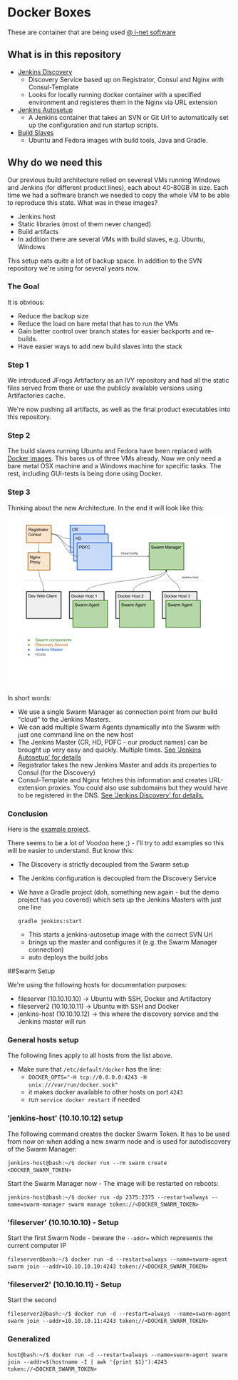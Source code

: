 # Docker Boxes

These are container that are being used [@ i-net software](http://www.inetsoftware.de)

## What is in this repository

  - [Jenkins Discovery](./jenkins-discovery)
    * Discovery Service based up on Registrator, Consul and Nginx with Consul-Template
    * Looks for locally running docker container with a specified environment and registeres them in the Nginx via URL extension
  - [Jenkins Autosetup](./jenkins-autosetup)
    * A Jenkins container that takes an SVN or Git Url to automatically set up the configuration and run startup scripts.
  - [Build Slaves](./build-slaves)
    * Ubuntu and Fedora images with build tools, Java and Gradle.

## Why do we need this

Our previous build architecture relied on severeal VMs running Windows and Jenkins (for different product lines), each about 40-80GB in size. Each time we had a software branch we needed to copy the whole VM to be able to reproduce this state. What was in these images?

  - Jenkins host
  - Static libraries (most of them never changed)
  - Build artifacts
  - In addition there are several VMs with build slaves, e.g. Ubuntu, Windows

This setup eats quite a lot of backup space. In addition to the SVN repository we're using for several years now.

### The Goal

It is obvious:

  - Reduce the backup size
  - Reduce the load on bare metal that has to run the VMs
  - Gain better control over branch states for easier backports and re-builds.
  - Have easier ways to add new build slaves into the stack

### Step 1

We introduced JFrogs Artifactory as an IVY repository and had all the static files served from there or use the publicly available versions using Artifactories cache.

We're now pushing all artifacts, as well as the final product executables into this repository.

### Step 2

The build slaves running Ubuntu and Fedora have been replaced with [Docker images](./build-slaves). This bares us of three VMs already. Now we only need a bare metal OSX machine and a Windows machine for specific tasks. The rest, including GUI-tests is being done using Docker.

### Step 3

Thinking about the new Architecture. In the end it will look like this:

![Architecture](./schema.png "Architecture")

In short words:

  - We use a single Swarm Manager as connection point from our build "cloud" to the  Jenkins Masters.
  - We can add multiple Swarm Agents dynamically into the Swarm with just one command line on the new host
  - The Jenkins Master (CR, HD, PDFC - our product names) can be brought up very easy and quickly. Multiple times. [See 'Jenkins Autosetup' for details](./jenkins-autosetup)
  - Registrator takes the new Jenkins Master and adds its properties to Consul (for the Discovery)
  - Consul-Template and Nginx fetches this information and creates URL-extension proxies. You could also use subdomains but they would have to be registered in the DNS. [See 'Jenkins Discovery' for details.](./jenkins-discovery)

### Conclusion

Here is the [example project](https://github.com/i-net-software/docker-boxes-demo).

There seems to be a lot of Voodoo here ;) - I'll try to add examples so this will be easier to understand. But know this:

  - The Discovery is strictly decoupled from the Swarm setup
  - The Jenkins configuration is decoupled from the Discovery Service
  - We have a Gradle project (doh, something new again - but the demo project has you covered) which sets up the Jenkins Masters with just one line
  
        gradle jenkins:start

    - This starts a jenkins-autosetup image with the correct SVN Url
    - brings up the master and configures it (e.g. the Swarm Manager connection)
    - auto deploys the build jobs
  

##Swarm Setup

We're using the following hosts for documentation purposes:

  - fileserver (10.10.10.10) → Ubuntu with SSH, Docker and Artifactory
  - fileserver2 (10.10.10.11) → Ubuntu with SSH and Docker
  - jenkins-host (10.10.10.12) → this where the discovery service and the Jenkins master will run

### General hosts setup

The following lines apply to all hosts from the list above.

  - Make sure that ```/etc/default/docker``` has the line:
    * ```DOCKER_OPTS="-H tcp://0.0.0.0:4243 -H unix:///var/run/docker.sock"```
    * it makes docker available to other hosts on port ```4243```
    * run ```service docker restart``` if needed

### 'jenkins-host' (10.10.10.12) setup

The following command creates the docker Swarm Token. It has to be used from now on when adding a new swarm node and is used for autodiscovery of the Swarm Manager:

    jenkins-host@bash:~/$ docker run --rm swarm create
    <DOCKER_SWARM_TOKEN>

Start the Swarm Manager now - The image will be restarted on reboots:

    jenkins-host@bash:~/$ docker run -dp 2375:2375 --restart=always --name=swarm-manager swarm manage token://<DOCKER_SWARM_TOKEN>

### 'fileserver' (10.10.10.10) - Setup

Start the first Swarm Node - beware the ```--addr=``` which represents the current computer IP

    fileserver@bash:~/$ docker run -d --restart=always --name=swarm-agent swarm join --addr=10.10.10.10:4243 token://<DOCKER_SWARM_TOKEN>

### 'fileserver2' (10.10.10.11) - Setup

Start the second

    fileserver2@bash:~/$ docker run -d --restart=always --name=swarm-agent swarm join --addr=10.10.10.11:4243 token://<DOCKER_SWARM_TOKEN>

### Generalized

    host@bash:~/$ docker run -d --restart=always --name=swarm-agent swarm join --addr=$(hostname -I | awk '{print $1}'):4243 token://<DOCKER_SWARM_TOKEN>

